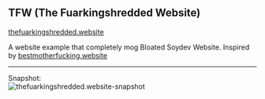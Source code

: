 TFW (The Fuarkingshredded Website)
----------------------------------

[thefuarkingshredded.website](https://faustzero1.codeberg.page/thefuarkingshredded.website)

A website example that completely mog Bloated Soydev Website.
Inspired by [bestmotherfucking.website](https://bestmotherfucking.website/)

---

Snapshot:  
![thefuarkingshredded.website-snapshot](https://mstdn.starnix.network/system/media_attachments/files/109/066/570/151/866/033/original/cc0b7b2c37a5d643.png "Fuarking Shredded Website Snapshot") 